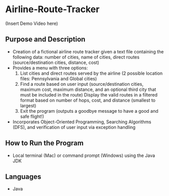 # Airline-Route-Tracker
(Insert Demo Video here)

## Purpose and Description
- Creation of a fictional airline route tracker given a text file containing the following data: number of cities, name of cities, direct routes (source/destination cities, distance, cost)
- Provides a menu with three options:
  1. List cities and direct routes served by the airline (2 possible location files: Pennsylvania and Global cities)
  2. Find a route based on user input (source/destination cities, maximum cost, maximum distance, and an optional third city that must be included in the route)
     Display the valid routes in a filtered format based on number of hops, cost, and distance (smallest to largest)
  3. Exit the program (outputs a goodbye message to have a good and safe flight!)
- Incorporates Object-Oriented Programming, Searching Algorithms (DFS), and verification of user input via exception handling 
## How to Run the Program
- Local terminal (Mac) or command prompt (Windows) using the Java JDK

## Languages
- Java
